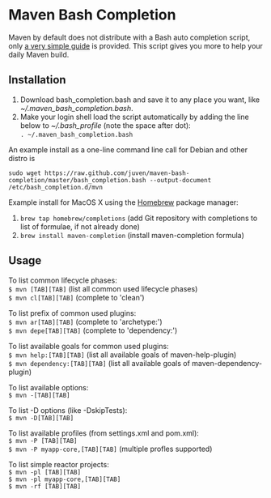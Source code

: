 # Maven Bash Completion

Maven by default does not distribute with a Bash auto completion script, only [a very simple guide](http://maven.apache.org/guides/mini/guide-bash-m2-completion.html) is provided. This script gives you more to help your daily Maven build.

## Installation

1. Download bash_completion.bash and save it to any place you want, like *~/.maven_bash_completion.bash*.
2. Make your login shell load the script automatically by adding the line below to *~/.bash_profile* (note the space after dot):  
`. ~/.maven_bash_completion.bash`

An example install as a one-line command line call for Debian and other distro is

`sudo wget https://raw.github.com/juven/maven-bash-completion/master/bash_completion.bash --output-document /etc/bash_completion.d/mvn`

Example install for MacOS X using the [Homebrew](http://brew.sh/) package manager:

1. `brew tap homebrew/completions` (add Git repository with completions to list of formulae, if not already done)
2. `brew install maven-completion` (install maven-completion formula)

## Usage

To list common lifecycle phases:  
`$ mvn [TAB][TAB]` (list all common used lifecycle phases)  
`$ mvn cl[TAB][TAB]` (complete to 'clean')  

To list prefix of common used plugins:  
`$ mvn ar[TAB][TAB]` (complete to 'archetype:')  
`$ mvn depe[TAB][TAB]` (complete to 'dependency:')  

To list available goals for common used plugins:  
`$ mvn help:[TAB][TAB]` (list all available goals of maven-help-plugin)  
`$ mvn dependency:[TAB][TAB]` (list all available goals of maven-dependency-plugin)  

To list available options:  
`$ mvn -[TAB][TAB]`  

To list -D options (like -DskipTests):  
`$ mvn -D[TAB][TAB]`  

To list available profiles (from settings.xml and pom.xml):  
`$ mvn -P [TAB][TAB]`  
`$ mvn -P myapp-core,[TAB][TAB]` (multiple profles supported) 

To list simple reactor projects:  
`$ mvn -pl [TAB][TAB]`  
`$ mvn -pl myapp-core,[TAB][TAB]`  
`$ mvn -rf [TAB][TAB]`
